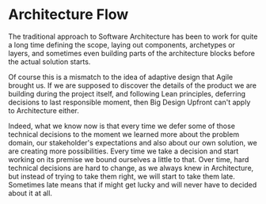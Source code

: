 # Architecture Flow

The traditional approach to Software Architecture has been to work for quite a long time defining the scope, laying out components, archetypes or layers, and sometimes even building parts of the architecture blocks before the actual solution starts.

Of course this is a mismatch to the idea of adaptive design that Agile brought us. If we are supposed to discover the details of the product we are building during the project itself, and following Lean principles, deferring decisions to last responsible moment, then Big Design Upfront can't apply to Architecture either.

Indeed, what we know now is that every time we defer some of those technical decisions to the moment we learned more about the problem domain, our stakeholder's expectations and also about our own solution, we are creating more possibilities. Every time we take a decision and start working on its premise we bound ourselves a little to that. Over time, hard technical decisions are hard to change, as we always knew in Architecture, but instead of trying to take them right, we will start to take them late. Sometimes late means that if might get lucky and will never have to decided about it at all.
